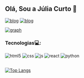 ## Olá, Sou a Júlia Curto 👋

[![blog](https://img.shields.io/badge/Gmail-D14836?style=for-the-badge&logo=gmail&logoColor=white)](https://mail.google.com/mail/u/0/?ogbl#inbox?compose=CllgCJqVxDhsxpDTlgLmZDZBxmRlvtXgRktHtJrmXDzFCGNfKfDNTRMKKvBNPzfvCdQvbdhPvjq)    [![blog](https://img.shields.io/badge/LinkedIn-0077B5?style=for-the-badge&logo=linkedin&logoColor=white)](https://www.linkedin.com/in/juliadcurto/)


[![graph](https://github-readme-stats.vercel.app/api?username=curtojulia&show_icons=true&theme=dark)](https://github.com/curtojulia/github-readme-stats)

### Tecnologias💻:

<div style="display: inline_block">
  <img align="center" alt="html5" src="https://img.shields.io/badge/HTML5-E34F26?style=for-the-badge&logo=html5&logoColor=white" />
  <img align="center" alt="css" src="https://img.shields.io/badge/CSS3-1572B6?style=for-the-badge&logo=css3&logoColor=white" />
  <img align="center" alt="js" src="https://img.shields.io/badge/JavaScript-F7DF1E?style=for-the-badge&logo=javascript&logoColor=black" />
  <img align="center" alt="react" src="https://img.shields.io/badge/React-20232A?style=for-the-badge&logo=react&logoColor=61DAFB" />
  <img align="center" alt="python" src="https://img.shields.io/badge/Python-3776AB?style=for-the-badge&logo=python&logoColor=white" />
</div></br>

[![Top Langs](https://github-readme-stats.vercel.app/api/top-langs/?username=curtojulia&theme=dark)](https://github.com/curtojulia/github-readme-stats)
